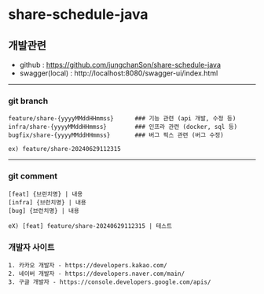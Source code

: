 # share-schedule-java

## 개발관련

- github : https://github.com/jungchanSon/share-schedule-java
- swagger(local) : http://localhost:8080/swagger-ui/index.html

---

### git branch

```text
feature/share-{yyyyMMddHHmmss}      ### 기능 관련 (api 개발, 수정 등)
infra/share-{yyyyMMddHHmmss}        ### 인프라 관련 (docker, sql 등)
bugfix/share-{yyyyMMddHHmmss}       ### 버그 픽스 관련 (버그 수정)

ex) feature/share-20240629112315
```

---

### git comment

```text
[feat] {브런치명} | 내용
[infra] {브런치명} | 내용
[bug] {브런치명} | 내용

eX) [feat] feature/share-20240629112315 | 테스트
```
### 개발자 사이트
```
1. 카카오 개발자 - https://developers.kakao.com/
2. 네이버 개발자 - https://developers.naver.com/main/
3. 구글 개발자 - https://console.developers.google.com/apis/
```

